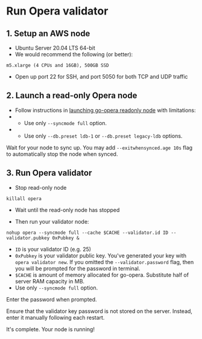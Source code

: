 # Run Opera validator

## 1. Setup an AWS node
- Ubuntu Server 20.04 LTS 64-bit
- We would recommend the following (or better): 
```
m5.xlarge (4 CPUs and 16GB), 500GB SSD
```
 
- Open up port 22 for SSH, and port 5050 for both TCP and UDP traffic

## 2. Launch a read-only Opera node
- Follow instructions in [launching go-opera readonly node](setup-readonly-node.sh) with limitations:
- - Use only `--syncmode full` option.
- - Use only `--db.preset ldb-1` or `--db.preset legacy-ldb` options.

Wait for your node to sync up. You may add `--exitwhensynced.age 10s` flag to automatically stop the node when synced.

## 3. Run Opera validator
- Stop read-only node

```shell script
killall opera
```

- Wait until the read-only node has stopped

- Then run your validator node:

```shell script
nohup opera --syncmode full --cache $CACHE --validator.id ID --validator.pubkey 0xPubkey &
```
- `ID` is your validator ID (e.g. 25)
- `0xPubkey` is your validator public key. You've generated your key with `opera validator new`.
If you omitted the `--validator.password` flag, then you will be prompted for the password in terminal.
- `$CACHE` is amount of memory allocated for go-opera. Substitute half of server RAM capacity in MB.
- Use only `--syncmode full` option.

Enter the password when prompted.

Ensure that the validator key password is not stored on the server. Instead, enter it manually following each restart.

It's complete. Your node is running!
